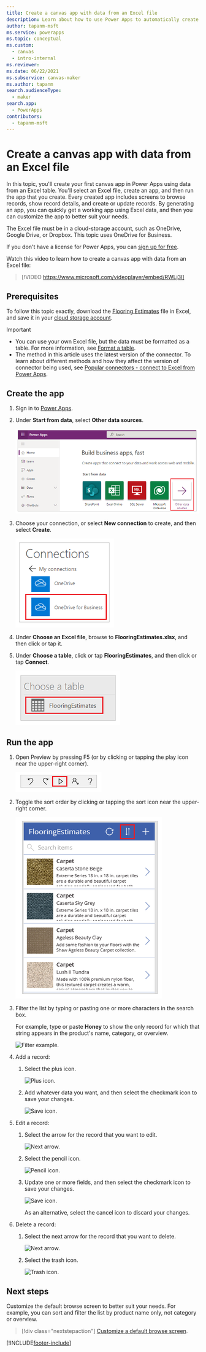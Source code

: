 ```yaml
---
title: Create a canvas app with data from an Excel file
description: Learn about how to use Power Apps to automatically create a canvas app using data stored in an Excel file in a cloud-storage account.
author: tapanm-msft
ms.service: powerapps
ms.topic: conceptual
ms.custom: 
  - canvas
  - intro-internal
ms.reviewer: 
ms.date: 06/22/2021
ms.subservice: canvas-maker
ms.author: tapanm
search.audienceType: 
  - maker
search.app: 
  - PowerApps
contributors:
  - tapanm-msft
---
```

# Create a canvas app with data from an Excel file

In this topic, you'll create your first canvas app in Power Apps using data from an Excel table. You'll select an Excel file, create an app, and then run the app that you create. Every created app includes screens to browse records, show record details, and create or update records. By generating an app, you can quickly get a working app using Excel data, and then you can customize the app to better suit your needs. 

The Excel file must be in a cloud-storage account, such as OneDrive, Google Drive, or Dropbox. This topic uses OneDrive for Business.

If you don't have a license for Power Apps, you can [sign up for free](../signup-for-powerapps.md).

Watch this video to learn how to create a canvas app with data from an Excel file:
> [!VIDEO https://www.microsoft.com/videoplayer/embed/RWLj3l]

## Prerequisites

To follow this topic exactly, download the [Flooring Estimates](https://az787822.vo.msecnd.net/documentation/get-started-from-data/FlooringEstimates.xlsx) file in Excel, and save it in your [cloud storage account](connections/cloud-storage-blob-connections.md).

> [!IMPORTANT]
> - You can use your own Excel file, but the data must be formatted as a table. For more information, see [Format a table](how-to-excel-tips.md).
> - The method in this article uses the latest version of the connector. To learn about different methods and how they affect the version of connector being used, see [Popular connectors - connect to Excel from Power Apps](connections/connection-excel.md).

## Create the app

1. Sign in to [Power Apps](https://make.powerapps.com?utm_source=padocs&utm_medium=linkinadoc&utm_campaign=referralsfromdoc).

1. Under **Start from data**, select **Other data sources**.

    ![Choose other data sources.](./media/get-started-create-from-data/start-from-data.png)

1. Choose your connection, or select **New connection** to create, and then select **Create**.

    ![Choose your data source.](./media/get-started-create-from-data/odfb-tile.png)

1. Under **Choose an Excel file**, browse to **FlooringEstimates.xlsx**, and then click or tap it. 

1. Under **Choose a table**, click or tap **FlooringEstimates**, and then click or tap **Connect**.

    ![Choose your table.](./media/get-started-create-from-data/choose-table.png)

## Run the app

1. Open Preview by pressing F5 (or by clicking or tapping the play icon near the upper-right corner).

    ![Open Preview.](./media/get-started-create-from-data/open-preview.png)

1. Toggle the sort order by clicking or tapping the sort icon near the upper-right corner.

    ![Sort icon.](./media/get-started-create-from-data/sort-icon.png)

1. Filter the list by typing or pasting one or more characters in the search box.

    For example, type or paste **Honey** to show the only record for which that string appears in the product's name, category, or overview.

    ![Filter example.](./media/get-started-create-from-data/filter-example.png)

1. Add a record:

    1. Select the plus icon.

        ![Plus icon.](./media/get-started-create-from-data/plus-icon.png)

    1. Add whatever data you want, and then select the checkmark icon to save your changes.

        ![Save icon.](./media/get-started-create-from-data/save-icon.png)

1. Edit a record:

    1. Select the arrow for the record that you want to edit.

        ![Next arrow.](./media/get-started-create-from-data/next-arrow.png)

    1. Select the pencil icon.

        ![Pencil icon.](./media/get-started-create-from-data/pencil-icon.png)

    1. Update one or more fields, and then select the checkmark icon to save your changes.

        ![Save icon.](./media/get-started-create-from-data/save-icon.png)

        As an alternative, select the cancel icon to discard your changes.

1. Delete a record:

    1. Select the next arrow for the record that you want to delete.

        ![Next arrow.](./media/get-started-create-from-data/next-arrow.png)

    1. Select the trash icon.

        ![Trash icon.](./media/get-started-create-from-data/trash-icon.png)

## Next steps

Customize the default browse screen to better suit your needs. For example, you can sort and filter the list by product name only, not category or overview.

> [!div class="nextstepaction"]
> [Customize a default browse screen](customize-layout-sharepoint.md).


[!INCLUDE[footer-include](../../includes/footer-banner.md)]